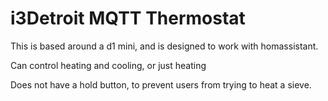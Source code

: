 # i3Detroit MQTT Thermostat

This is based around a d1 mini, and is designed to work with homassistant.

Can control heating and cooling, or just heating

Does not have a hold button, to prevent users from trying to heat a sieve.
